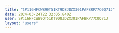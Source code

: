 ```yaml
---
title: "SP116HFCWB9QT51KT9D8JDZX301PAFBRP77C0Q71J"
date: 2024-03-24T22:32:05.840Z
user: SP116HFCWB9QT51KT9D8JDZX301PAFBRP77C0Q71J
layout: "users"
---
```

    